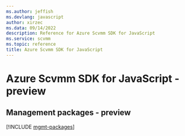 ```yaml
---
ms.author: jeffish
ms.devlang: javascript
author: xirzec
ms.data: 09/14/2022
description: Reference for Azure Scvmm SDK for JavaScript
ms.service: scvmm
ms.topic: reference
title: Azure Scvmm SDK for JavaScript
---
```

# Azure Scvmm SDK for JavaScript - preview

## Management packages - preview
[!INCLUDE [mgmt-packages](scvmm-mgmt-index.md)]